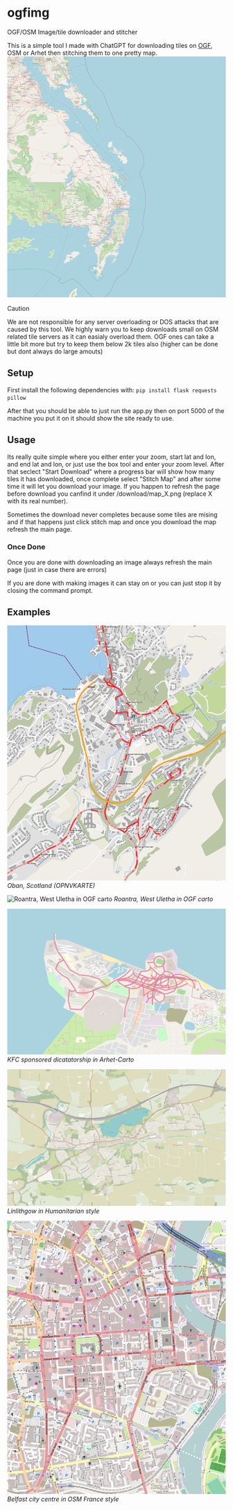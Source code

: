 # ogfimg
OGF/OSM Image/tile downloader and stitcher

This is a simple tool I made with ChatGPT for downloading tiles on [OGF](https://opengeofiction.net), OSM or Arhet then stitching them to one pretty map.
![banner](/images/ex1.png)
> [!CAUTION]
>We are not responsible for any server overloading or DOS attacks that are caused by this tool. We highly warn you to keep downloads small on OSM related tile servers as it can easialy overload them. OGF ones can take a little bit more but try to keep them below 2k tiles also (higher can be done but dont always do large amouts)
## Setup

First install the following dependencies with:
`pip install flask requests pillow`

After that you should be able to just run the app.py then on port 5000 of the machine you put it on it should show the site ready to use.

 ## Usage
Its really quite simple where you either enter your zoom, start lat and lon, and end lat and lon, or just use the box tool and enter your zoom level. After that seclect "Start Download" where a progress bar will show how many tiles it has downloaded, once complete select "Stitch Map" and after some time it will let you download your image. If you happen to refresh the page before download you canfind it under /download/map_X.png (replace X with its real number).
 
Sometimes the download never completes because some tiles are mising and if that happens just click stitch map and once you download the map refresh the main page.

### Once Done
Once you are done with downloading an image always refresh the main page (just in case there are errors)

If you are done with making images it can stay on or you can just stop it by closing the command prompt.

## Examples

![Oban, Scotland in openbusmap](/images/ex2.png)
*Oban, Scotland (OPNVKARTE)*

![Roantra, West Uletha in OGF carto](/images/ex3.png)
*Roantra, West Uletha in OGF carto*

![KFC sponsored dicatatorship in Arhet-Carto](images/ex4.png)
*KFC sponsored dicatatorship in Arhet-Carto*

![Linlithgow, Humanitarian](/images/ex5.png)
*Linlithgow in Humanitarian style*

![Belfast city centre, OSM France](/images/ex6.png)
*Belfast city centre in OSM France style*
